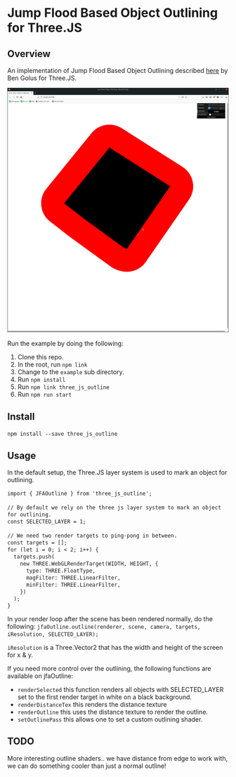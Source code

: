 # Jump Flood Based Object Outlining for Three.JS

## Overview

An implementation of Jump Flood Based Object Outlining described [here](https://medium.com/@bgolus/the-quest-for-very-wide-outlines-ba82ed442cd9) by Ben Golus for Three.JS.

![Example](docs/screenshot.png)

Run the example by doing the following:
1. Clone this repo.
2. In the root, run `npm link`
3. Change to the `example` sub directory.
4. Run `npm install`
5. Run `npm link three_js_outline`
6. Run `npm run start`

## Install

`npm install --save three_js_outline`

## Usage

In the default setup, the Three.JS layer system is used to mark an object for outlining.  

```
import { JFAOutline } from 'three_js_outline';

// By default we rely on the three js layer system to mark an object for outlining.
const SELECTED_LAYER = 1;

// We need two render targets to ping-pong in between.  
const targets = [];
for (let i = 0; i < 2; i++) {
  targets.push(
    new THREE.WebGLRenderTarget(WIDTH, HEIGHT, {
      type: THREE.FloatType,
      magFilter: THREE.LinearFilter,
      minFilter: THREE.LinearFilter,
    })
  );
}
```

In your render loop after the scene has been rendered normally, do the following:
`jfaOutline.outline(renderer, scene, camera, targets, iResolution, SELECTED_LAYER);`

`iResolution` is a Three.Vector2 that has the width and height of the screen for x & y.

If you need more control over the outlining, the following functions are available on jfaOutline:

* `renderSelected` this function renders all objects with SELECTED_LAYER set to the first render target in white on a black background.
* `renderDistanceTex` this renders the distance texture
* `renderOutline` this uses the distance texture to render the outline.
* `setOutlinePass` this allows one to set a custom outlining shader.

## TODO

More interesting outline shaders..  we have distance from edge to work with, we can do something cooler than just a normal outline!
